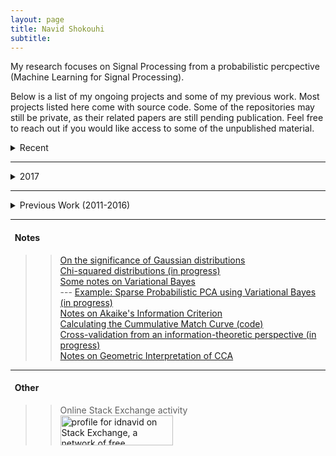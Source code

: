 ```yaml
---
layout: page
title: Navid Shokouhi
subtitle: 
---
```


My research focuses on Signal Processing from a probabilistic percpective (Machine Learning for Signal Processing).

Below is a list of my ongoing projects and some of my previous work. Most projects listed here come with source code. Some of the repositories may still be private, as their related papers are still pending publication. Feel free to reach out if you would like access to some of the unpublished material.

<details><summary>
   Recent
</summary>
   <a href="https://github.com/idnavid/selectOrder_public">model order selection for CCA</a>
>> [model order selection for CCA](https://github.com/idnavid/selectOrder_public)<br/>
>>[Robust HRF estimation (fNIRS)](https://github.com/idnavid/robustHRF)(private)<br/>
>>[Multi-target Speaker Identification - 2018 MCE challenge]()(private)<br/>
>>[Sparse Canonical Correlation Analysis](https://github.com/idnavid/sparse_CCA)(private)<br/>
>>[Sparse Principal Component Analysis](https://github.com/idnavid/sparse_PCA)(private)<br/>
>>[Robust Recursive Least Squares](https://github.com/idnavid/RBFadapt)(private)
</details>

------
<details><summary>
   2017
</summary>>> [RBF Neural Networks](https://github.com/idnavid/RBFadapt)(private)<br/>
>> [model order selection](https://github.com/idnavid/selectOrder_public)<br/>
>> [Image Processing Course (ELEN90076)](https://github.com/idnavid/imageprocessing_elen90076)(for ELEN90076 students)<br/>
>> [2D-Whitening for face recognition](http://ieeexplore.ieee.org/document/8290677/)<br/>
>> [Speaker Diarization (python)](https://github.com/idnavid/spkr_diarization)
</details>

------
<details><summary>
   Previous Work (2011-2016)
</summary>
>> PhD (UT Dallas, 2017) dissertation: Speaker Recognition and Diarization in Multi-Speaker Signals. A link to my dissertation can be found [here](https://github.com/idnavid/dissertation/blob/master/SHOKOUHI-DISSERTATION-2017-rev3.pdf).

>> **Some code excerpts from my PhD work:**
>>> [Overlapped Speech Detection](https://github.com/idnavid/pyknograms)<br/>
>>> [UTDallas-CRSS Speaker Diarization tool-box](https://github.com/cyu0913/CRSS-SpkrDiar) (private)<br/>
>>> [Speech Activity Detection for UT-Dallas projects](https://github.com/idnavid/speech_activity_detection)<br/>
>>>  [light-weight Speech Activity Detection](https://github.com/idnavid/py_vad_tool)<br/>
>>> [Speaker verification (includes code additions to Kaldi: NDA, Clustering, DCF calculations)](https://github.com/idnavid/sre2016)
</details>

------
#### &nbsp;&nbsp;Notes
>> [On the significance of Gaussian distributions](https://github.com/idnavid/misc/blob/master/Gaussian_approximation.md)<br/>
>> [Chi-squared distributions (in progress)](NA)<br/>
>> [Some notes on Variational Bayes](https://github.com/idnavid/misc/blob/master/variationalbayes_doc1.ipynb)<br/>
   --- [Example: Sparse Probabilistic PCA using Variational Bayes (in progress)](na)<br/>
>> [Notes on Akaike's Information Criterion](https://github.com/idnavid/misc/blob/master/deriving_aic.pdf)<br/>
>> [Calculating the Cummulative Match Curve (code)](https://github.com/idnavid/misc/blob/master/plot_cmc.m)<br/>
>> [Cross-validation from an information-theoretic perspective (in progress)](na)<br/>
>> [Notes on Geometric Interpretation of CCA](https://github.com/idnavid/misc/blob/master/cca_geometricinterp.ipynb)<br/>

------
#### &nbsp;&nbsp;Other<br/>
>> Online Stack Exchange activity<br/>
>> <a href="https://stackexchange.com/users/1800970/idnavid?tab=accounts"><img src="https://stackexchange.com/users/flair/1800970.png" width="180" height="48" alt="profile for idnavid on Stack Exchange, a network of free, community-driven Q&amp;A sites" title="profile for idnavid on Stack Exchange, a network of free, community-driven Q&amp;A sites" /></a> <br/>
